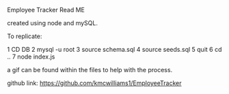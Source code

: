 Employee Tracker Read ME


created using node and mySQL.

To replicate:

1 CD DB
2 mysql -u root
3 source schema.sql
4 source seeds.sql
5 quit
6 cd ..
7 node index.js


a gif can be found within the files to help with the process. 

github link: https://github.com/kmcwilliams1/EmployeeTracker    